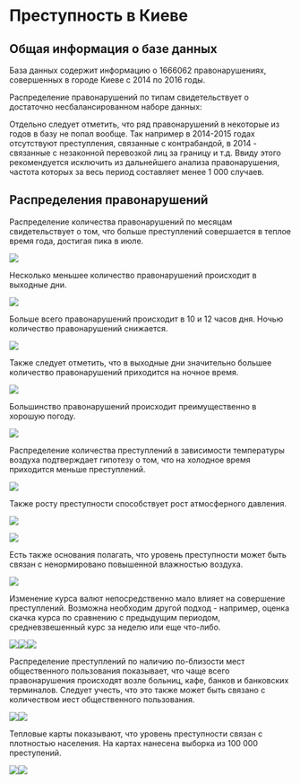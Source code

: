# Преступность в Киеве



## Общая информация о базе данных

База данных содержит информацию о 1666062 правонарушениях, совершенных в городе Киеве с 2014 по 2016 годы.

Распределение правонарушений по типам свидетельствует о достаточно несбалансированном наборе данных:

<!--html_preserve--><div id="htmlwidget-6f4b1142f78015f30ff2" style="width:100%;height:auto;" class="datatables html-widget"></div>
<script type="application/json" data-for="htmlwidget-6f4b1142f78015f30ff2">{"x":{"filter":"top","filterHTML":"<tr>\n  <td data-type=\"character\" style=\"vertical-align: top;\">\n    <div class=\"form-group has-feedback\" style=\"margin-bottom: auto;\">\n      <input type=\"search\" placeholder=\"All\" class=\"form-control\" style=\"width: 100%;\"/>\n      <span class=\"glyphicon glyphicon-remove-circle form-control-feedback\">\u003c/span>\n    \u003c/div>\n  \u003c/td>\n  <td data-type=\"character\" style=\"vertical-align: top;\">\n    <div class=\"form-group has-feedback\" style=\"margin-bottom: auto;\">\n      <input type=\"search\" placeholder=\"All\" class=\"form-control\" style=\"width: 100%;\"/>\n      <span class=\"glyphicon glyphicon-remove-circle form-control-feedback\">\u003c/span>\n    \u003c/div>\n  \u003c/td>\n  <td data-type=\"character\" style=\"vertical-align: top;\">\n    <div class=\"form-group has-feedback\" style=\"margin-bottom: auto;\">\n      <input type=\"search\" placeholder=\"All\" class=\"form-control\" style=\"width: 100%;\"/>\n      <span class=\"glyphicon glyphicon-remove-circle form-control-feedback\">\u003c/span>\n    \u003c/div>\n  \u003c/td>\n\u003c/tr>","caption":"<caption>Сводная таблица правонарушений\u003c/caption>","data":[["ІНША ПОДІЯ","ІНШІ АДМІНІСТРАТИВНІ ПРАВОПОРУШЕННЯ","КРАДІЖКА","ДТП БЕЗ ТРАВМОВАНИХ","СІМЕЙНА СВАPКА","ВТРАТА ДОКУМЕНТІВ,ПЕЧАТОК","ШАХРАЙСТВО","РАПТОВА СМЕРТЬ","ПОВІДОМЛЕННЯ ЛІКАРЯ","ДРІБНЕ ХУЛІГАНСТВО","ІНШІ ТІЛЕСНІ УШКОДЖЕННЯ","ПОЖЕЖА","ГРАБІЖ","ДРІБНЕ ВИКРАДАННЯ ЧУЖОГО МАЙНА","ЗБЕРІГАННЯ НАРКОТИКІВ","ВТРАТА РЕЧІ","ІНШІ ЗЛОЧИНИ ПРОТИ АВТОРИТЕТУ ОРГАНІВ ДЕРЖАВНОЇ ВЛАДИ, ОРГАНІВ МІСЦЕВОГО САМОВРЯ","ПІДРОБЛЕННЯ ДОКУМЕНТІВ","БЕЗВІСТНО ВІДСУТНІЙ","УМИСНЕ ПОШКОДЖЕННЯ МАЙНА","ЗАВОЛОДІННЯ АВТОТРАНСПОРТОМ","ПРИВЛАСНЕННЯ, РОЗТРАТА МАЙНА","ІНШІ ЗЛОЧИНИ ПРОТИ ВИБОРЧИХ, ТРУДОВИХ ТА ІНШИХ ОСОБИСТИХ ПРАВ І СВОБОД ЛЮДИНИ І","ІНШІ ЗЛОЧИНИ ПРОТИ ПРАВОСУДДЯ","ПОРУШЕННЯ ПРАВИЛ ДОРОЖНЬОГО РУХУ (ДТП З ТРАВМОВАНИМИ)","ІНШІ ЗЛОЧИНИ ПРОТИ ЖИТТЯ ТА ЗДОРОВ`Я ОСОБИ","ІНШІ ГОСПОДАРЧІ ЗЛОЧИНИ","ХУЛІГАНСТВО","ВТРАТА ЗБРОЇ","ЗНАЙДЕНІ (БЕЗХОЗНІ) РЕЧІ","ІНШІ МАСОВІ КОНФЛІКТИ","ІНШІ СЛУЖБОВІ ЗЛОЧИНИ","ЗБУТ НАРКОТИКІВ","ВИЯВЛЕННЯ Б/П, ЗБРОЇ","ЗЛОВЖИВАННЯ ВЛАДОЮ","РОЗБІЙ","САМОГУБСТВО","НЕЗАКОННЕ ПОВОДЖЕННЯ ЗІ ВОГНЕПАЛЬНОЮ ЗБРОЄЮ","ІНШІ ЗЛОЧИНИ ПРОТИ ВЛАСНОСТІ","НЕПРАВДИВЕ ПОВІДОМЛЕННЯ ПРО ВИБУХ, ПІДПАЛ, ІНШІ ЗАГРОЗИ ЖИТТЮ ЛЮДЕЙ","УЧБОВЕ ЗАВДАННЯ","ВИЯВЛЕННЯ НЕОПІЗНАНОГО ТРУПА","ТТУ","ОПІР ПРАЦІВНИКУ  МІЛІЦІЇ","ПОБУТОВИЙ НЕЩАСНИЙ ВИПАДОК","НЕЗАКОННЕ ПОВОДЖЕННЯ ЗІ ЗБРОЄЮ, БОЄПРИПАСАМИ І ВИБУХІВКОЮ","ІНШІ ЗЛОЧИНИ ПРОТИ БЕЗПЕКИ РУХУ ТА ЕКСПЛУАТАЦІЇ ТРАНСПОРТУ","ВБИВСТВО","ІНШІ ЗЛОЧИНИ У СФЕРІ ОХОРОНИ ДЕРЖАВНОЇ ТАЄМНИЦІ, НЕДОТОРКАННОСТІ ДЕРЖАВНИХ КОРДО","ІНШІ НАРКОЗЛОЧИНИ","РОЗПОВСЮДЖЕННЯ ПОРНОГРАФІЇ","ЗЛОЧИНИ ПРОТИ БЕЗПЕКИ ВИРОБНИЦТВА","УТРИМАННЯ МІСЦЬ РОЗПУСТИ","ІНШІ ЗЛОЧИНИ ПРОТИ ГРОМАДСЬКОГО ПОРЯДКУ ТА МОРАЛЬНОСТІ","ВИЯВЛЕННЯ ОПІЗНАНОГО ТРУПА","ІНШІ ЗЛОЧИНИ ЗЛОЧИНИ ПРОТИ ВОЛІ, ЧЕСТІ ТА ГІДНОСТІ ОСОБИ","ХАБАРНИЦТВО","ЗЛОЧИНИ У СФЕРІ ВИКОРИСТАННЯ ЕОМ","ЗГВАЛТУВАННЯ","СУТЕНЕРСТВО","ВИМАГАННЯ","ПІДПАЛ АВТОМОТОТРАНСПОРТУ","ПІДРОБКА ГРОШЕЙ","ДОБРОВІЛЬНА ЗДАЧА ЗБРОЇ АБО БОЄПРИПАСІВ, НАЛЕЖНИХ ЗАЯВНИКОВІ","ЗБЕРІГАННЯ ОТРУЙНИХ РЕЧОВИН","ПЕРЕВИЩЕННЯ ВЛАДИ","ЗЛОЧИНИ ПРОТИ ДОВКІЛЛЯ","ІНША НАДЗВИЧАЙНА ПОДІЯ","ПОРУШЕННЯ ПРАВИЛ АДМІННАГЛЯДУ","ПОРУШЕННЯ ВИБОРЧОГО ЗАКОНОДАВСТВА","ПЕРЕКРИТТЯ РУХУ","САНКІЦОНОВАНИЙ МІТИНГ","РОЗПУТНІ ДІЇ (ІНШІ СТАТЕВІ ЗЛОЧИНИ)","ДОБРОВІЛЬНА ЗДАЧА ЗБРОЇ АБО БОЄПРИПАСІВ, НЕ НАЛЕЖНИХ ЗАЯВНИКОВІ","АДМІНІСТРАТИВНЕ КОРУПЦІЙНЕ ПРАВОПОРУШЕННЯ","ВИКРАДЕННЯ ЗБРОЇ, БОЄПРИПАСІВ І ВИБУХІВКИ","ІНШІ МАСОВІ ЗАХОДИ","ІНШІ ЗЛОЧИНИ ПРОТИ ГРОМАДСЬКОЇ БЕЗПЕКИ","ВТЯГН.Н/Л У ЗЛОЧ.ДІЯЛ.","ЗАВОЛОДІННЯ ІНШИМ ТРАНСПОРНИМ ЗАСОБОМ","УТРИМАННЯ НАРКОПРИТОНІВ","НЕСАНКЦІОНОВАНИЙ МІТИНГ","ТОРГІВЛЯ ЛЮДЬМИ","ПИКЕТУВАННЯ","(ВИКЛЮЧЕНО) ІНШЕ КРИМІНАЛЬНЕ ПРАВОПОРУШЕННЯ","ІНШІ ВІЙСЬКОВІ ЗЛОЧИНИ","(ВИКЛЮЧЕНО) АНОНІМНЕ ПОВІДОМЛЕННЯ","ЗЛОЧИНИ ПРОТИ ОСНОВ НАЦІОНАЛЬНОЇ БЕЗПЕКИ УКРАЇНИ","НАРКОЛАБОРАТОРІЇ","ВИЯВЛЕННЯ РТУТІ","ВИЯВЛЕННЯ НЕВІДОМОЇ ДИТИНИ","ДЕЗЕРТИРСТВО","НЕЗАКОННЕ ПЕРЕПРАВЛЕННЯ ОСІБ ЧЕРЕЗ КОРДОН","ВТЕЧА","РОЗПОВСЮДЖЕННЯ ТВОРІВ НАСИЛЬСТВА","ВИКОРИСТАННЯ КОШТІВ ВІД ОБІГУ НАРКОТИКІВ","КОНТРАБАНДА","З'ЇЗД, ЗБОРИ","ЗЛОЧИНИ ПРОТИ МИРУ, БЕЗПЕКИ ЛЮДСТВА ТА МІЖНАРОДНОГО ПРАВОПОРЯДКУ","СТИХІЙНЕ ЛИХО"],["589 035","365 527","173 903","114 906","52 925","52 052","41 940","38 823","36 124","35 068","26 622","16 618","13 730","9 883","8 595","8 257","6 856","6 522","6 061","5 005","4 827","4 420","3 956","3 302","3 100","2 929","2 798","2 794","2 771","2 548","2 454","2 027","1 766","1 266","1 209","1 192","1 117","931","823","723","670","635","551","540","488","459","457","436","418","395","377","363","306","298","297","265","264","263","240","239","222","184","171","154","152","151","144","134","128","125","117","106","96","89","79","63","52","51","50","48","46","41","39","36","33","30","24","22","21","19","18","14","11","10","6","5","2","1","1","1"],["0.3535","0.2194","0.1044","0.0690","0.0318","0.0312","0.0252","0.0233","0.0217","0.0210","0.0160","0.0100","0.0082","0.0059","0.0052","0.0050","0.0041","0.0039","0.0036","0.0030","0.0029","0.0027","0.0024","0.0020","0.0019","0.0018","0.0017","0.0017","0.0017","0.0015","0.0015","0.0012","0.0011","0.0008","0.0007","0.0007","0.0007","0.0006","0.0005","0.0004","0.0004","0.0004","0.0003","0.0003","0.0003","0.0003","0.0003","0.0003","0.0003","0.0002","0.0002","0.0002","0.0002","0.0002","0.0002","0.0002","0.0002","0.0002","0.0001","0.0001","0.0001","0.0001","0.0001","0.0001","0.0001","0.0001","0.0001","0.0001","0.0001","0.0001","0.0001","0.0001","0.0001","0.0001","0.0000","0.0000","0.0000","0.0000","0.0000","0.0000","0.0000","0.0000","0.0000","0.0000","0.0000","0.0000","0.0000","0.0000","0.0000","0.0000","0.0000","0.0000","0.0000","0.0000","0.0000","0.0000","0.0000","0.0000","0.0000","0.0000"]],"container":"<table class=\"cell-border stripe\">\n  <thead>\n    <tr>\n      <th>Тип правонарушения\u003c/th>\n      <th>Количество\u003c/th>\n      <th>Частота\u003c/th>\n    \u003c/tr>\n  \u003c/thead>\n\u003c/table>","options":{"pageLength":1000,"paging":false,"order":[],"autoWidth":false,"orderClasses":false,"orderCellsTop":true,"lengthMenu":[10,25,50,100,1000]}},"evals":[],"jsHooks":[]}</script><!--/html_preserve-->

Отдельно следует отметить, что ряд правонарушений в некоторые из годов в базу не попал вообще. Так например в 2014-2015 годах отсутствуют преступления, связанные с контрабандой, в 2014 - связанные с незаконной перевозкой лиц за границу и т.д. Ввиду этого рекомендуется исключить из дальнейшего анализа правонарушения, частота которых за весь период составляет менее 1 000 случаев.

## Распределения правонарушений

Распределение количества правонарушений по месяцам свидетельствует о том, что больше преступлений совершается в теплое время года, достигая пика в июле.

![](2016.12.13_-_Crime_files/figure-html/unnamed-chunk-2-1.png)<!-- -->

Несколько меньшее количество правонарушений происходит в выходные дни.

![](2016.12.13_-_Crime_files/figure-html/unnamed-chunk-3-1.png)<!-- -->

Больше всего правонарушений происходит в 10 и 12 часов дня. Ночью количество правонарушений снижается.

![](2016.12.13_-_Crime_files/figure-html/unnamed-chunk-4-1.png)<!-- -->

Также следует отметить, что в выходные дни значительно большее количество правонарушений приходится на ночное время.

![](2016.12.13_-_Crime_files/figure-html/unnamed-chunk-5-1.png)<!-- -->

Большинство правонарушений происходит преимущественно в хорошую погоду.

![](2016.12.13_-_Crime_files/figure-html/unnamed-chunk-6-1.png)<!-- -->

Распределение количества преступлений в зависимости температуры воздуха подтверждает гипотезу о том, что на холодное время приходится меньше преступлений.

![](2016.12.13_-_Crime_files/figure-html/unnamed-chunk-7-1.png)<!-- -->

Также росту преступности способствует рост атмосферного давления.

![](2016.12.13_-_Crime_files/figure-html/unnamed-chunk-8-1.png)<!-- -->



![](2016.12.13_-_Crime_files/figure-html/unnamed-chunk-9-1.png)<!-- -->

Есть также основания полагать, что уровень преступности может быть связан с ненормировано повышенной влажностью воздуха.

![](2016.12.13_-_Crime_files/figure-html/unnamed-chunk-10-1.png)<!-- -->

Изменение курса валют непосредственно мало влияет на совершение преступлений. Возможна необходим другой подход - например, оценка скачка курса по сравнению с предыдущим периодом, средневзвешенный курс за неделю или еще что-либо.

![](2016.12.13_-_Crime_files/figure-html/unnamed-chunk-11-1.png)<!-- -->![](2016.12.13_-_Crime_files/figure-html/unnamed-chunk-11-2.png)<!-- -->![](2016.12.13_-_Crime_files/figure-html/unnamed-chunk-11-3.png)<!-- -->

Распределение преступлений по наличию по-близости мест общественного пользования показывает, что чаще всего правонарушения происходят возле больниц, кафе, банков и банковских терминалов. Следует учесть, что это также может быть связано с количеством иест общественного пользования.

![](2016.12.13_-_Crime_files/figure-html/unnamed-chunk-12-1.png)<!-- -->![](2016.12.13_-_Crime_files/figure-html/unnamed-chunk-12-2.png)<!-- -->

Тепловые карты показывают, что уровень преступности связан с плотностью населения. На картах нанесена выборка из 100 000 преступений.

![](2016.12.13_-_Crime_files/figure-html/unnamed-chunk-13-1.png)<!-- -->![](2016.12.13_-_Crime_files/figure-html/unnamed-chunk-13-2.png)<!-- -->


